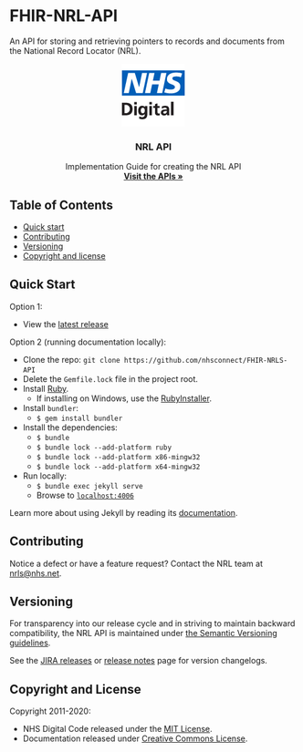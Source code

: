 # FHIR-NRL-API

An API for storing and retrieving pointers to records and documents from the National Record Locator (NRL).

<p align="center">
  <img src="images/logo.png" />
  <h3 align="center">NRL API</h3>
  <p align="center">
    Implementation Guide for creating the NRL API<br />
    <a href="https://developer.nhs.uk/apis/nrl/index.html"><strong>Visit the APIs &raquo;</strong></a>
  </p>
</p>

## Table of Contents

- [Quick start](#quick-start)
- [Contributing](#contributing)
- [Versioning](#versioning)
- [Copyright and license](#copyright-and-license)

## Quick Start

Option 1:

- View the [latest release](https://developer.nhs.uk/apis/nrl/)

Option 2 (running documentation locally):

- Clone the repo: `git clone https://github.com/nhsconnect/FHIR-NRLS-API`
- Delete the `Gemfile.lock` file in the project root.
- Install [Ruby](https://www.ruby-lang.org/en/documentation/installation/).
    - If installing on Windows, use the [RubyInstaller](https://rubyinstaller.org/).
- Install `bundler`:
    - `$ gem install bundler`
- Install the dependencies:
    - `$ bundle`
    - `$ bundle lock --add-platform ruby`
    - `$ bundle lock --add-platform x86-mingw32`
    - `$ bundle lock --add-platform x64-mingw32`
- Run locally:
    - `$ bundle exec jekyll serve`
    - Browse to [`localhost:4006`](http://localhost:4006)

Learn more about using Jekyll by reading its [documentation](https://jekyllrb.com/docs/home/).

## Contributing

Notice a defect or have a feature request? Contact the NRL team at [nrls@nhs.net](mailto:nrls@nhs.net).

## Versioning

For transparency into our release cycle and in striving to maintain backward compatibility, the NRL API is maintained under [the Semantic Versioning guidelines](http://semver.org/).

See the [JIRA releases](https://github.com/nhsconnect/FHIR-NRLS-API/releases) or [release notes](https://developer.nhs.uk/apis/nrl/overview_release_notes.html) page for version changelogs.

## Copyright and License

Copyright 2011-2020:

- NHS Digital Code released under the [MIT License](https://opensource.org/licenses/MIT).
- Documentation released under [Creative Commons License](https://creativecommons.org/licenses/by-sa/4.0/).

